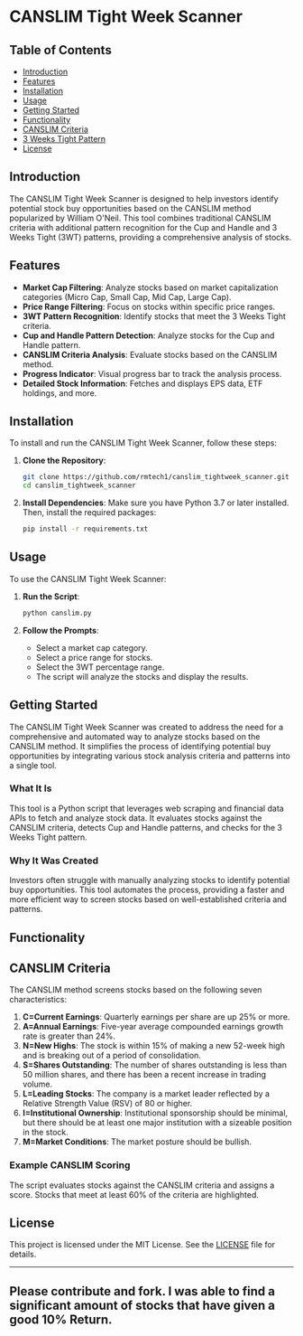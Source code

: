 # CANSLIM Tight Week Scanner

## Table of Contents
- [Introduction](#introduction)
- [Features](#features)
- [Installation](#installation)
- [Usage](#usage)
- [Getting Started](#getting-started)
- [Functionality](#functionality)
- [CANSLIM Criteria](#canslim-criteria)
- [3 Weeks Tight Pattern](#3-weeks-tight-pattern)
- [License](#license)

## Introduction
The CANSLIM Tight Week Scanner is designed to help investors identify potential stock buy opportunities based on the CANSLIM method popularized by William O'Neil. This tool combines traditional CANSLIM criteria with additional pattern recognition for the Cup and Handle and 3 Weeks Tight (3WT) patterns, providing a comprehensive analysis of stocks.

## Features
- **Market Cap Filtering**: Analyze stocks based on market capitalization categories (Micro Cap, Small Cap, Mid Cap, Large Cap).
- **Price Range Filtering**: Focus on stocks within specific price ranges.
- **3WT Pattern Recognition**: Identify stocks that meet the 3 Weeks Tight criteria.
- **Cup and Handle Pattern Detection**: Analyze stocks for the Cup and Handle pattern.
- **CANSLIM Criteria Analysis**: Evaluate stocks based on the CANSLIM method.
- **Progress Indicator**: Visual progress bar to track the analysis process.
- **Detailed Stock Information**: Fetches and displays EPS data, ETF holdings, and more.

## Installation
To install and run the CANSLIM Tight Week Scanner, follow these steps:

1. **Clone the Repository**:
    ```bash
    git clone https://github.com/rmtech1/canslim_tightweek_scanner.git
    cd canslim_tightweek_scanner
    ```

2. **Install Dependencies**:
    Make sure you have Python 3.7 or later installed. Then, install the required packages:
    ```bash
    pip install -r requirements.txt
    ```

## Usage
To use the CANSLIM Tight Week Scanner:

1. **Run the Script**:
    ```bash
    python canslim.py
    ```

2. **Follow the Prompts**:
    - Select a market cap category.
    - Select a price range for stocks.
    - Select the 3WT percentage range.
    - The script will analyze the stocks and display the results.

## Getting Started
The CANSLIM Tight Week Scanner was created to address the need for a comprehensive and automated way to analyze stocks based on the CANSLIM method. It simplifies the process of identifying potential buy opportunities by integrating various stock analysis criteria and patterns into a single tool.

### What It Is
This tool is a Python script that leverages web scraping and financial data APIs to fetch and analyze stock data. It evaluates stocks against the CANSLIM criteria, detects Cup and Handle patterns, and checks for the 3 Weeks Tight pattern.

### Why It Was Created
Investors often struggle with manually analyzing stocks to identify potential buy opportunities. This tool automates the process, providing a faster and more efficient way to screen stocks based on well-established criteria and patterns.

## Functionality

## CANSLIM Criteria
The CANSLIM method screens stocks based on the following seven characteristics:
1. **C=Current Earnings**: Quarterly earnings per share are up 25% or more.
2. **A=Annual Earnings**: Five-year average compounded earnings growth rate is greater than 24%.
3. **N=New Highs**: The stock is within 15% of making a new 52-week high and is breaking out of a period of consolidation.
4. **S=Shares Outstanding**: The number of shares outstanding is less than 50 million shares, and there has been a recent increase in trading volume.
5. **L=Leading Stocks**: The company is a market leader reflected by a Relative Strength Value (RSV) of 80 or higher.
6. **I=Institutional Ownership**: Institutional sponsorship should be minimal, but there should be at least one major institution with a sizeable position in the stock.
7. **M=Market Conditions**: The market posture should be bullish.

### Example CANSLIM Scoring
The script evaluates stocks against the CANSLIM criteria and assigns a score. Stocks that meet at least 60% of the criteria are highlighted.

## License
This project is licensed under the MIT License. See the [LICENSE](LICENSE) file for details.

---

Please contribute and fork. I was able to find a significant amount of stocks that have given a good 10% Return. 
---

